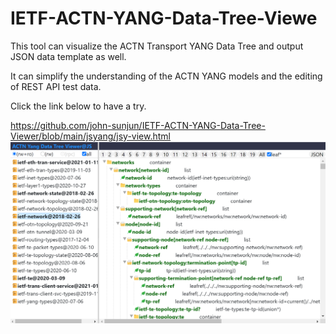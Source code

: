 # IETF-ACTN-YANG-Data-Tree-Viewe
This tool can visualize the ACTN Transport YANG Data Tree and output JSON data template as well.

It can simplify the understanding of the ACTN YANG models and the editing of REST API test data.

Click the link below to have a try.

https://github.com/john-sunjun/IETF-ACTN-YANG-Data-Tree-Viewer/blob/main/jsyang/jsy-view.html
<img src="https://github.com/john-sunjun/IETF-ACTN-YANG-Data-Tree-Viewer/blob/main/screenshot.png">
